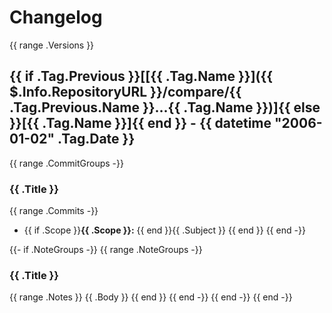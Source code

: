 # Changelog

{{ range .Versions }}
## {{ if .Tag.Previous }}[[{{ .Tag.Name }}]({{ $.Info.RepositoryURL }}/compare/{{ .Tag.Previous.Name }}...{{ .Tag.Name }})]{{ else }}[{{ .Tag.Name }}]{{ end }} - {{ datetime "2006-01-02" .Tag.Date }}

{{ range .CommitGroups -}}
### {{ .Title }}

{{ range .Commits -}}
* {{ if .Scope }}**{{ .Scope }}:** {{ end }}{{ .Subject }}
{{ end }}
{{ end -}}

{{- if .NoteGroups -}}
{{ range .NoteGroups -}}
### {{ .Title }}

{{ range .Notes }}
{{ .Body }}
{{ end }}
{{ end -}}
{{ end -}}
{{ end -}}
